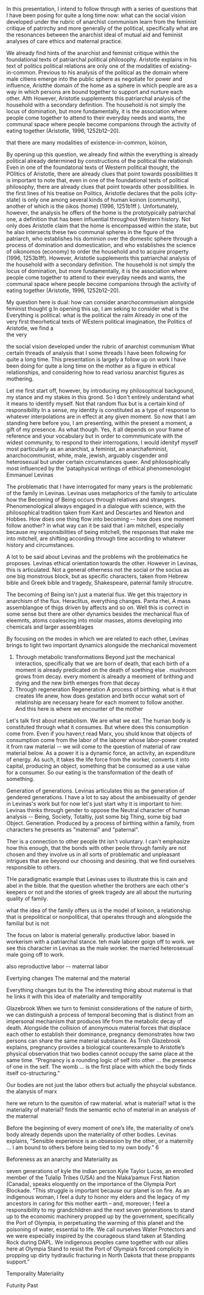 In this presentation, I intend to follow through with a series of questions that I have been posing for quite a long time now: what can the social vision developed under the rubric of anarchist communism learn from the feminist critique of patrirchy and more generally of the political, specifically what are the resonances between the anarchist ideal of mutual aid and feminist analyses of care ethics and maternal practice.

We already find hints of the anarchist and feminist critique within the foundational texts of patriarchal political philosophy. Aristotle explains in his text of politics political relations are only one of the modalities of existing-in-common. Previous to his analysis of the political as the domain where male citiens emerge into the public sphere as negotiate for power and influence, Aristthe domain of the home as a sphere in which people are as a way in which persons are bound together to support and nurture each other. Alth
However, Aristotle supplements this patriarchal analysis of the household with a secondary definition. The household is not simply the locus of domination, but more fundamentally, it is the association where people come together to attend to their everyday needs and wants, the communal space where people become companions through the activity of eating together (Aristotle, 1996, 1252b12–20).

that there are many modalities of existence-in-common, koinon,

By opening up this question, we already find within the everything is already political already determined by constructions of the political the relationsh
Even in one of the foundatonal texts of Western political thought, the POlitics of Aristotle, there are already clues that point towards possibilities
It is important to note that, even in one of the foundational texts of political philosophy, there are already clues that point towards other possibilities. In the first lines of his treatise on Politics, Aristotle declares that the polis (city-state) is only one among several kinds of human koinon (community), another of which is the oikos (home) (1996, 1251b1ff ). Unfortunately, however, the analysis he offers of the home is the prototypically patriarchal one, a definition that has been influential throughout Western history. Not only does Aristotle claim that the home is encompassed within the state, but he also intersects these two communal spheres in the figure of the patriarch, who establishes his dominion over the domestic sphere through a process of domination and domestication, and who establishes the science of oikonomos (economy) to order the household and to acquire property (1996, 1253b1ff). However, Aristotle supplements this patriarchal analysis of the household with a secondary definition. The household is not simply the locus of domination, but more fundamentally, it is the association where people come together to attend to their everyday needs and wants, the communal space where people become companions through the activity of eating together (Aristotle, 1996, 1252b12–20).

My question here is dual: how can consider anarchocommunism alongside feminist thought g
In opening this up, I am seking to consider what is the
Everything is political. what is the political the ralm
Already in one of the very first theorhetical texts of WEstern political imagination, the Politics of Aristotle, we find a  
the very

the social vision developed under the rubric of anarchist communism What certain threads of analysis that I some threads I have been following for quite a long time. This presentation is largely a follow up on work I have been doing for quite a long time on the mother as a figure in ethical relationships, and considering how to read variosu anarchist figures as mothering.

Let me first start off, however, by introducing my philosophical backgound, my stance and my stakes in this grond. So I don't entirely understand what it means to identify myself. Not that random flux but is a certain kind of responsibility In a sense, my identity is constituted as a type of response to whatever interpolations are in effect at any given moment. So now that I am standing here before you, I am presenting, within the present a moment, a gift of my presence. As what though. Yes, it all depends on your frame of reference and your vocabulary but in order to commmunicate with the widest community, to respond to their interrogations, I would idenityf myself most particularly as an anarchist, a feminist, an anarchafeminist, anarchocommunist, white, male, jewish, arguably cisgender and heterosexual but under certain circumstances queer. And philosophically most influenced by the 'pataphysical writings of ethical phenomenologist Emmanuel Levinas

The problematic that I have interrogated for many years is the problematic of the family in Levinas. Levinas uses metaphorics of the family to articulate how the Becoming of Being occurs through relatives and strangers. Phenomenological always engaged in a dialogue with science, with the philosophical tradition taken from Kant and Descartes and Newton and Hobbes. How does one thing flow into becoming -- how does one moment follow another? in what way can it be said that i am mitchell, especially because my responsibilities of being mitchell, the responses that make me into mitchell, are shifting according through time according to whatever history and circumstances.

A lot to be said about Levinas and the problems wih the problematics he proposes. Levinas ethical orientation towards the other. However in Levinas, this is articulated. Not a general otherness not the social or the socius as one big monstrous block, but as specific characters, taken from Hebrew bible and Greek bible and tragedy, Shakespeare, paternal family strucutre.

The becoming of Being isn't just a material flux. We get this trajectory in anarchism of the flux. Heraclitus, everything changes. Panta rhei, A mass assemblangoe of thigs driven by affects and so on. Well this is correct in some sense but there are other dynamics besides the mechanical flux of eleemnts, atoms coalescing into molar masses, atoms developing into chemicals and larger assemblages

By focusing on the modes in which we are related to each other, Levinas brings to light two important dynamics alongside the mechanical movement

1. Through metabolic transformations
   Beyond just the mechanical interactios, specifically that we are born of death, that each birth of a moment is already predicated on the death of soething else . mushroom grows from decay. every moment is already a meoment of brithing and dying and the new birth emerges from that decay
2. Through regeneration Regeneration
   A process of birthing. what is it that creates life anew, how does gestation and birth occur wahat sort of relatinship are necessary heare for each moment to follow another.  
   And this here is where we encounter of the mother

Let's talk first about metabolism. We are what we eat. The human body is constituted through what it consumes. But where does this consumption come from. Even if you haven;t read Marx, you shuld know that objects of consumption come from the labor of the laborer whose labor-power created it from raw material -- we will come to the question of material of raw material below. As a power it is a dynamic force, an activity, an expenditure of energy. As such, it takes the life force from the worker, converts it into capital, producing an object, something that be consumed as a use value for a consumer. So our eating is the transformation of the death of something.

<!--

A slightly different metaphor is breathing.  Our cells of our

-->

Generation of generations. Levinas articulates this as the generation of gendered generations. I have a lot to say about the ambisexuality of gender in Levinas's work but for now let's just start why it is important to him: Levinas thinks through gender to oppose the Neutral character of human analysis -- Being, Society, Totaltiy, just some big Thing, some big bad Object. Generation. Produced by a process of birthing within a family, from characters he presents as "maternal" and "paternal".

Ther is a connection to other people tht isn't voluntary. I can't emphasize how this enough, that the bonds with other peole through family are not chosen and they involve us in all sorts of problematic and unpleasant intrigues that are beyond our choosing and desiring. that we find ourselves responsible to others.

THe paradigmatic example that Levinas uses to illustrate this is cain and abel in the bible. that the question whether the brothers are each other's keepers or not and the stories of greek tragedy are all about the nurturing quality of family.

what the idea of the family offers us is the model of koinon, a relationship that is prepolitical or nonpolitical, that operates through and alongside the familial but is not

The focus on labor is material generally. productive labor. biased in workerism with a patriarchal stance. teh male laborer goign off to work. we see this character in Levinas as the male worker. the married heterosexual male going off to work.

also reproductive labor -- maternal labor

Evertying changes
The maternal and the material

Everything changes but its the
The interesting thing about maternal is that he links it with this idea of materiality and temporaltity

Glazebrook
When we turn to feminist considerations of the nature of birth, we can distinguish a process of temporal becoming that is distinct from an impersonal mechanism that produces life from the metabolic decay of death. Alongside the collision of anonymous
material forces that displace each other to establish their dominance, pregnancy demonstrates how two persons can share the same material substance. As Trish Glazebrook explains, pregnancy provides a biological counterexample to Aristotle’s physical observation that two bodies cannot occupy the same place at the same time. “Pregnancy is a rounding logic of self into other … the presence of one in the self. The
womb … is the first place with which the body finds itself co-structuring.”

Our bodies are not just the labor others but actually the phsycial substance. the alanysis of marx

here we return to the quesiton of raw material. what is material? what is the materiality of material? finds the semantic echo of material in an analysis of the maternal

Before the beginning of every moment of one’s life, the materiality of one’s body already
depends upon the materiality of other bodies. Levinas explains, “Sensible experience is
an obsession by the other, or a maternity … I am bound to others before being tied to
my own body.” 6

Beforeness as an anarchy
and
Materiality as

seven generations of kyle the indian person
Kyle Taylor Lucas, an enrolled member of the Tulalip Tribes (USA) and the Nlaka’pamux First Nation (Canada), speaks eloquently on the importance of the Olympia Port Blockade. “This struggle is important because our planet is on fire. As an indigenous woman, I feel a duty to honor my elders and the legacy of my ancestors in caring for this mother earth – and, moreover; I feel a responsibility to my grandchildren and the next seven generations to stand up to the economic machinery propped up by the government, specifically the Port of Olympia, in perpetuating the warming of this planet and the poisoning of water, essential to life. We call ourselves Water Protectors and we were especially inspired by the courageous stand taken at Standing Rock during DAPL. We indigenous peoples came together with our allies here at Olympia Stand to resist the Port of Olympia’s forced complicity in propping up dirty hydraulic fracturing in North Dakota that these proppants support.”

Temporality
Materiality

Futurity
Past

